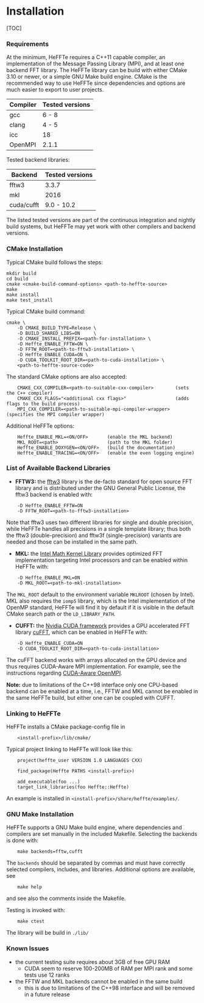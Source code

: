 # Installation

[TOC]

### Requirements

At the minimum, HeFFTe requires a C++11 capable compiler,
an implementation of the Message Passing Library (MPI),
and at least one backend FFT library.
The HeFFTe library can be build with either CMake 3.10 or newer,
or a simple GNU Make build engine.
CMake is the recommended way to use HeFFTe since dependencies and options
are much easier to export to user projects.

| Compiler | Tested versions |
|----|----|
| gcc      | 6 - 8           |
| clang    | 4 - 5           |
| icc      | 18              |
| OpenMPI  | 2.1.1           |

Tested backend libraries:

| Backend    | Tested versions |
|----|----|
| fftw3      | 3.3.7           |
| mkl        | 2016            |
| cuda/cufft | 9.0 - 10.2      |

The listed tested versions are part of the continuous integration and nightly build systems,
but HeFFTe may yet work with other compilers and backend versions.

### CMake Installation

Typical CMake build follows the steps:
```
mkdir build
cd build
cmake <cmake-build-command-options> <path-to-heffte-source>
make
make install
make test_install
```

Typical CMake build command:
```
cmake \
    -D CMAKE_BUILD_TYPE=Release \
    -D BUILD_SHARED_LIBS=ON     \
    -D CMAKE_INSTALL_PREFIX=<path-for-installation> \
    -D Heffte_ENABLE_FFTW=ON \
    -D FFTW_ROOT=<path-to-fftw3-installation> \
    -D Heffte_ENABLE_CUDA=ON \
    -D CUDA_TOOLKIT_ROOT_DIR=<path-to-cuda-installation> \
    <path-to-heffte-source-code>
```

The standard CMake options are also accepted:
```
    CMAKE_CXX_COMPILER=<path-to-suitable-cxx-compiler>        (sets the C++ compiler)
    CMAKE_CXX_FLAGS="<additional cxx flags>"                  (adds flags to the build process)
    MPI_CXX_COMPILER=<path-to-suitable-mpi-compiler-wrapper>  (specifies the MPI compiler wrapper)
```

Additional HeFFTe options:
```
    Heffte_ENABLE_MKL=<ON/OFF>       (enable the MKL backend)
    MKL_ROOT=<path>                  (path to the MKL folder)
    Heffte_ENABLE_DOXYGEN=<ON/OFF>   (build the documentation)
    Heffte_ENABLE_TRACING=<ON/OFF>   (enable the even logging engine)
```

### List of Available Backend Libraries

* **FFTW3:** the [fftw3](http://www.fftw.org/) library is the de-facto standard for open source FFT library and is distributed under the GNU General Public License, the fftw3 backend is enabled with:
```
    -D Heffte_ENABLE_FFTW=ON
    -D FFTW_ROOT=<path-to-fftw3-installation>
```
Note that fftw3 uses two different libraries for single and double precision, while HeFFTe handles all precisions in a single template library; thus both the fftw3 (double-precision) and fftw3f (single-precision) variants are needed and those can be installed in the same path.

* **MKL:** the [Intel Math Kernel Library](https://software.intel.com/content/www/us/en/develop/tools/math-kernel-library.html) provides optimized FFT implementation targeting Intel processors and can be enabled within HeFFTe with:
```
    -D Heffte_ENABLE_MKL=ON
    -D MKL_ROOT=<path-to-mkl-installation>
```
The `MKL_ROOT` default to the environment variable `MKLROOT` (chosen by Intel). MKL also requires the `iomp5` library, which is the Intel implementation of the OpenMP standard, HeFFTe will find it by default if it is visible in the default CMake search path or the `LD_LIBRARY_PATH`.

* **CUFFT:** the [Nvidia CUDA framework](https://developer.nvidia.com/cuda-zone) provides a GPU accelerated FFT library [cuFFT](https://docs.nvidia.com/cuda/cufft/index.html), which can be enabled in HeFFTe with:
```
    -D Heffte_ENABLE_CUDA=ON
    -D CUDA_TOOLKIT_ROOT_DIR=<path-to-cuda-installation>
```
The cuFFT backend works with arrays allocated on the GPU device and thus requires CUDA-Aware MPI implementation. For example, see the instructions regarding [CUDA-Aware OpenMPI](https://www.open-mpi.org/faq/?category=buildcuda).

**Note:** due to limitations of the C++98 interface only one CPU-based backend can be enabled at a time, i.e., FFTW and MKL cannot be enabled in the same HeFFTe build, but either one can be coupled with CUFFT.


### Linking to HeFFTe

HeFFTe installs a CMake package-config file in
```
    <install-prefix>/lib/cmake/
```
Typical project linking to HeFFTe will look like this:
```
    project(heffte_user VERSION 1.0 LANGUAGES CXX)

    find_package(Heffte PATHS <install-prefix>)

    add_executable(foo ...)
    target_link_libraries(foo Heffte::Heffte)
```
An example is installed in `<install-prefix>/share/heffte/examples/`.


### GNU Make Installation
HeFFTe supports a GNU Make build engine, where dependencies and compilers
are set manually in the included Makefile.
Selecting the backends is done with:
```
    make backends=fftw,cufft
```
The `backends` should be separated by commas and must have correctly selected
compilers, includes, and libraries. Additional options are available, see
```
    make help
```
and see also the comments inside the Makefile.

Testing is invoked with:
```
    make ctest
```
The library will be build in `./lib/`


### Known Issues

* the current testing suite requires about 3GB of free GPU RAM
    * CUDA seem to reserve 100-200MB of RAM per MPI rank and some tests use 12 ranks
* the FFTW and MKL backends cannot be enabled in the same build
    * this is due to limitations of the C++98 interface and will be removed in a future release
